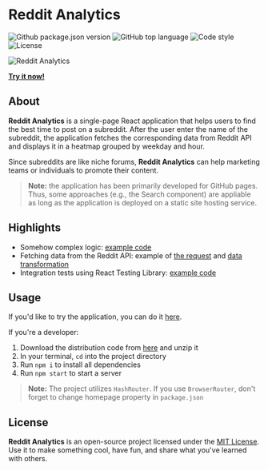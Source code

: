 # Reddit Analytics

<p align="left">
  <img src="https://img.shields.io/github/package-json/v/rorazliev/reddit-analytics" alt="Github package.json version" />
  <img src="https://img.shields.io/github/languages/top/rorazliev/reddit-analytics" alt="GitHub top language" />
  <img alt="Code style" src="https://img.shields.io/badge/code%20style-airbnb-ff69b4">
  <img src="https://img.shields.io/github/license/rorazliev/reddit-analytics" alt="License" />
</p>

![Reddit Analytics](https://i.imgur.com/uP2k4wG.png)

**[Try it now!](https://rorazliev.github.io/reddit-analytics)**

## About

**Reddit Analytics** is a single-page React application that helps users to find the best time to post on a subreddit. After the user enter the name of the subreddit, the application fetches the corresponding data from Reddit API and displays it in a heatmap grouped by weekday and hour.

Since subreddits are like niche forums, **Reddit Analytics** can help marketing teams or individuals to promote their content.

> **Note:** the application has been primarily developed for GitHub pages. Thus, some approaches (e.g., the Search component) are appliable as long as the application is deployed on a static site hosting service.

## Highlights

- Somehow complex logic: [example code](/src/components/HeatMap/index.tsx)
- Fetching data from the Reddit API: example of [the request](/src/api/reddit.ts) and [data transformation](/src/helpers/sortPosts.ts)
- Integration tests using React Testing Library: [example code](src/components/Search/index.test.tsx)

## Usage

If you'd like to try the application, you can do it [here](https://rorazliev.github.io/reddit-analytics).

If you're a developer:

1. Download the distribution code from [here](https://github.com/rorazliev/reddit-analytics/archive/refs/tags/v1.0.0.zip) and unzip it
2. In your terminal, `cd` into the project directory
3. Run `npm i` to install all dependencies
4. Run `npm start` to start a server

> **Note:** The project utilizes `HashRouter`. If you use `BrowserRouter`, don't forget to change homepage property in `package.json`

## License

**Reddit Analytics** is an open-source project licensed under the [MIT License](LICENSE). Use it to make something cool, have fun, and share what you've learned with others.